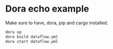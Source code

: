 # Dora echo example

Make sure to have, dora, pip and cargo installed.

```bash
dora up
dora build dataflow.yml
dora start dataflow.yml
```

